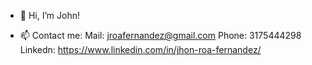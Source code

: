 - 👋 Hi, I’m John!

- 📫 Contact me:
Mail: jroafernandez@gmail.com
Phone: 3175444298
Linkedn: https://www.linkedin.com/in/jhon-roa-fernandez/



